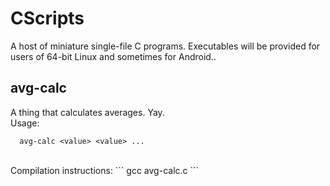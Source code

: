# CScripts #

A host of miniature single-file C programs. Executables will be provided for users of 64-bit Linux and sometimes for Android..

## avg-calc ##
A thing that calculates averages. Yay.
<br>
Usage:
```
  avg-calc <value> <value> ...
```
<br>
Compilation instructions:
```
  gcc avg-calc.c
```
